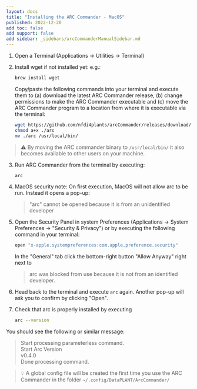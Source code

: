 ```yaml
---
layout: docs
title: "Installing the ARC Commander - MacOS"
published: 2022-12-20
add toc: false
add support: false
add sidebar: _sidebars/arcCommanderManualSidebar.md
---
```


1. Open a Terminal (Applications -> Utilities -> Terminal)

2. Install wget if not installed yet: e.g.:  

    ```bash
    brew install wget
    ```
 
    Copy/paste the following commands into your terminal and execute them to (a) download the latest ARC Commander release, (b) change permissions to make the ARC Commander executable and (c) move the ARC Commander program to a location from where it is executable via the terminal:

    ```bash
    wget https://github.com/nfdi4plants/arcCommander/releases/download/v0.4.0-osx.x64/arc
    chmod a+x ./arc
    mv ./arc /usr/local/bin/
    ```

> :warning: By moving the ARC commander binary to `/usr/local/bin/` it also becomes available to other users on your machine.

3. Run ARC Commander from the terminal by executing:

    ```bash
    arc
    ```

4. MacOS security note: On first execution, MacOS will not allow arc to be run. Instead it opens a pop-up:

    > "arc" cannot be opened because it is from an unidentified developer

5. Open the Security Panel in system Preferences (Applications -> System Preferences -> "Security & Privacy") or by executing the following command in your terminal:

    ```bash
    open "x-apple.systempreferences:com.apple.preference.security"
    ```

    In the "General" tab click the bottom-right button "Allow Anyway" right next to
    > arc was blocked from use because it is not from an identified developer.

6. Head back to the terminal and execute `arc` again. Another pop-up will ask you to confirm by clicking "Open".

7. Check that arc is properly installed by executing

    ```bash
    arc --version
    ```

You should see the following or similar message:

> Start processing parameterless command.  
> Start Arc Version  
> v0.4.0  
> Done processing command.  

> :bulb: A global config file will be created the first time you use the ARC Commander in the folder `~/.config/DataPLANT/ArcCommander/`
